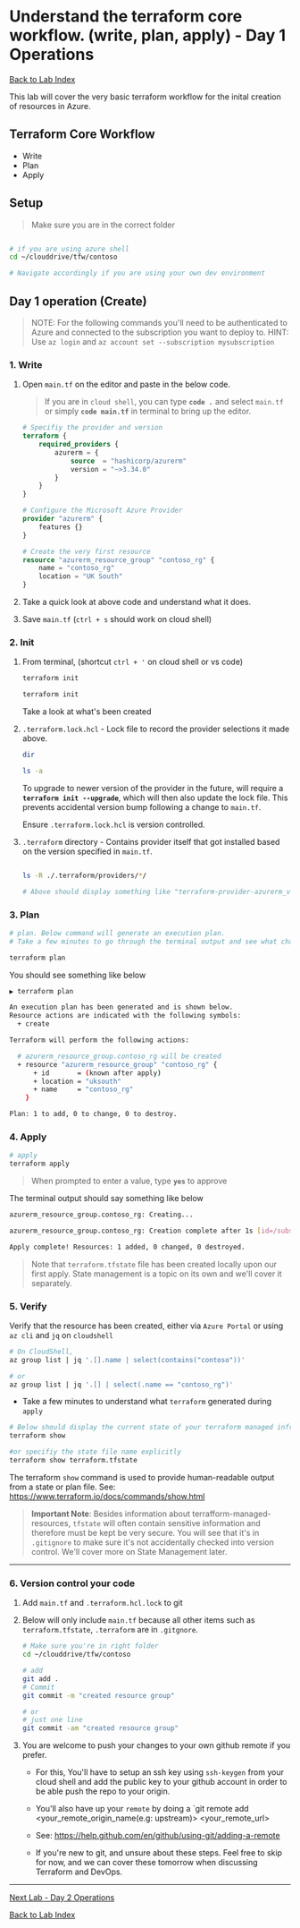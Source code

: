 # Understand the terraform core workflow. (write, plan, apply) - Day 1 Operations

[Back to Lab Index](../README.md)

This lab will cover the very basic terraform workflow for the inital creation of resources in Azure.

## Terraform Core Workflow

* Write
* Plan
* Apply

## Setup

> Make sure you are in the correct folder

```powershell

```

```bash
# if you are using azure shell
cd ~/clouddrive/tfw/contoso

# Navigate accordingly if you are using your own dev environment
```

## Day 1 operation (Create)

> NOTE: For the following commands you'll need to be authenticated to Azure and connected to the subscription you want to deploy to. HINT: Use `az login` and `az account set --subscription mysubscription`

### 1. Write

1. Open `main.tf` on the editor and paste in the below code.

    > If you are in `cloud shell`, you can type **`code .`** and select `main.tf` or simply **`code main.tf`** in terminal to bring up the editor.
  
    ```terraform
    # Specifiy the provider and version
    terraform {
        required_providers {
            azurerm = {
                source  = "hashicorp/azurerm"
                version = "~>3.34.0"
            }
        }
    }
    
    # Configure the Microsoft Azure Provider
    provider "azurerm" {
        features {}
    }
    
    # Create the very first resource
    resource "azurerm_resource_group" "contoso_rg" {
        name = "contoso_rg"
        location = "UK South"
    }
    ```

1. Take a quick look at above code and understand what it does.
1. Save `main.tf` (`ctrl + s` should work on cloud shell)

### 2. Init

1. From terminal, (shortcut `ctrl + '` on cloud shell or vs code)

    ```powershell
    terraform init
    ```

    ```bash
    terraform init
    ```

    Take a look at what's been created

1. `.terraform.lock.hcl` - Lock file to record the provider selections it made above.

    ```powershell
    dir
    ```

    ```bash
    ls -a
    ```

    To upgrade to newer version of the provider in the future, will require a **`terraform init --upgrade`**, which will then also update the lock file. This prevents accidental version bump following a change to `main.tf`.

    Ensure `.terraform.lock.hcl` is version controlled.

1. `.terraform` directory - Contains provider itself that got installed based on the version specified in `main.tf`.

    ```powershell
    
    ```

    ```bash
    ls -R ./.terraform/providers/*/   

    # Above should display something like "terraform-provider-azurerm_v2.x.0_x5"
    ```

### 3. Plan

```bash
# plan. Below command will generate an execution plan.
# Take a few minutes to go through the terminal output and see what changes will be applied

terraform plan
```  

You should see something like below

```bash
▶ terraform plan           

An execution plan has been generated and is shown below.
Resource actions are indicated with the following symbols:
  + create

Terraform will perform the following actions:

  # azurerm_resource_group.contoso_rg will be created
  + resource "azurerm_resource_group" "contoso_rg" {
      + id       = (known after apply)
      + location = "uksouth"
      + name     = "contoso_rg"
    }

Plan: 1 to add, 0 to change, 0 to destroy.
```

### 4. Apply

```bash
# apply
terraform apply
```

> When prompted to enter a value, type **`yes`** to approve

The terminal output should say something like below

```bash
azurerm_resource_group.contoso_rg: Creating...

azurerm_resource_group.contoso_rg: Creation complete after 1s [id=/subscriptions/.../resourceGroups/contoso_rg]

Apply complete! Resources: 1 added, 0 changed, 0 destroyed.
```

> Note that `terraform.tfstate` file has been created locally upon our first apply. State management is a topic on its own and we'll cover it separately. 

### 5. Verify

Verify that the resource has been created, either via `Azure Portal` or using `az cli` and `jq` on `cloudshell`

```bash
# On CloudShell,
az group list | jq '.[].name | select(contains("contoso"))'

# or
az group list | jq '.[] | select(.name == "contoso_rg")'
```

* Take a few minutes to understand what `terraform` generated during `apply`

```bash
# Below should display the current state of your terraform managed infrastructure    
terraform show 

#or specifiy the state file name explicitly
terraform show terraform.tfstate
```

The terraform `show` command is used to provide human-readable output from a state or plan file. See: https://www.terraform.io/docs/commands/show.html

> **Important Note**:
Besides information about terrafform-managed-resources, `tfstate` will often contain sensitive information and therefore must be kept be very secure. You will see that it's in `.gitignore` to make sure it's not accidentally checked into version control. We'll cover more on State Management later.

---

### 6. Version control your code

1. Add `main.tf` and `.terraform.hcl.lock` to git

1. Below will only include `main.tf` because all other items such as `terraform.tfstate`, `.terraform` are in `.gitgnore`. 

    ```bash
    # Make sure you're in right folder
    cd ~/clouddrive/tfw/contoso
    
    # add
    git add .
    # Commit
    git commit -m "created resource group"

    # or 
    # just one line
    git commit -am "created resource group"
    ```

1. You are welcome to push your changes to your own github remote if you prefer. 

    * For this, You'll have to setup an ssh key using `ssh-keygen` from your cloud shell and add the public key to your github account in order to be able push the repo to your origin.

    * You'll also have up your `remote` by doing a `git remote add <your_remote_origin_name(e.g: upstream)> <your_remote_url>

    * See: https://help.github.com/en/github/using-git/adding-a-remote

    * If you're new to git, and unsure about these steps. Feel free to skip for now, and we can cover these tomorrow when discussing Terraform and DevOps.

---

[Next Lab - Day 2 Operations](02-day-2-operations.md)

[Back to Lab Index](../README.md)
